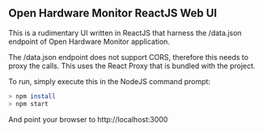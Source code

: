 ## Open Hardware Monitor ReactJS Web UI

This is a rudimentary UI written in ReactJS that harness the /data.json endpoint of Open Hardware Monitor application.

The /data.json endpoint does not support CORS, therefore this needs to proxy the calls.  This uses the React Proxy that is bundled with the project.

To run, simply execute this in the NodeJS command prompt:

```bash
> npm install
> npm start
```

And point your browser to http://localhost:3000